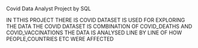 Covid Data Analyst Project by SQL

IN TTHIS PROJECT THERE IS COVID DATASET IS USED FOR EXPLORING THE DATA 
THE COVID DATASET IS COMBINATION OF COVID_DEATHS AND COVID_VACCINATIONS
THE DATA IS ANALYSED LINE BY LINE OF HOW PEOPLE,COUNTRIES ETC WERE AFFECTED
